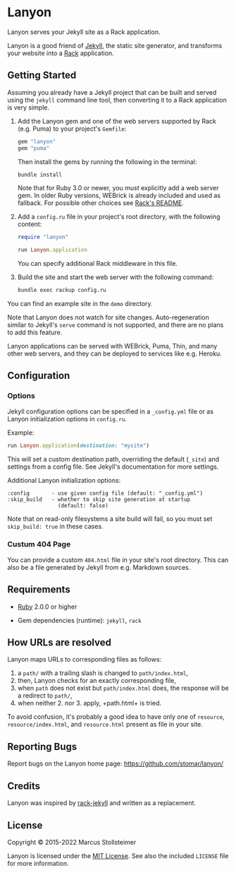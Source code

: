 Lanyon
======

Lanyon serves your Jekyll site as a Rack application.

Lanyon is a good friend of [Jekyll][jekyll], the static site generator,
and transforms your website into a [Rack][rack] application.

## Getting Started

Assuming you already have a Jekyll project that can be built and
served using the `jekyll` command line tool, then converting it
to a Rack application is very simple.

 1. Add the Lanyon gem and one of the web servers supported by Rack
    (e.g. Puma) to your project's `Gemfile`:

    ~~~ ruby
    gem "lanyon"
    gem "puma"
    ~~~

    Then install the gems by running the following in the terminal:

    ~~~ sh
    bundle install
    ~~~

    Note that for Ruby 3.0 or newer, you _must_ explicitly add a
    web server gem.
    In older Ruby versions, WEBrick is already included and used as fallback.
    For possible other choices see [Rack's README][rack].

 2. Add a `config.ru` file in your project's root directory,
    with the following content:

    ``` ruby
    require "lanyon"

    run Lanyon.application
    ```

    You can specify additional Rack middleware in this file.

 3. Build the site and start the web server with the following command:

    ``` sh
    bundle exec rackup config.ru
    ```

You can find an example site in the `demo` directory.

Note that Lanyon does not watch for site changes.
Auto-regeneration similar to Jekyll's `serve` command is
not supported, and there are no plans to add this feature.

Lanyon applications can be served with WEBrick, Puma, Thin, and many
other web servers, and they can be deployed to services like e.g. Heroku.

## Configuration

### Options

Jekyll configuration options can be specified in a `_config.yml` file
or as Lanyon initialization options in `config.ru`.

Example:

``` ruby
run Lanyon.application(destination: "mysite")
```

This will set a custom destination path, overriding the default (`_site`)
and settings from a config file.
See Jekyll's documentation for more settings.

Additional Lanyon initialization options:

    :config       - use given config file (default: "_config.yml")
    :skip_build   - whether to skip site generation at startup
                    (default: false)

Note that on read-only filesystems a site build will fail,
so you must set `skip_build: true` in these cases.

### Custum 404 Page

You can provide a custom `404.html` file in your site's root directory.
This can also be a file generated by Jekyll from e.g. Markdown sources.

## Requirements

- [Ruby][ruby] 2.0.0 or higher

- Gem dependencies (runtime): `jekyll`, `rack`

## How URLs are resolved

Lanyon maps URLs to corresponding files as follows:

 1. a `path/` with a trailing slash is changed to `path/index.html`,
 2. then, Lanyon checks for an exactly corresponding file,
 3. when `path` does not exist but `path/index.html` does,
    the response will be a redirect to `path/`,
 4. when neither 2. nor 3. apply, +path.html+ is tried.

To avoid confusion, it's probably a good idea to have only one
of `resource`, `resource/index.html`, and `resource.html` present
as file in your site.

## Reporting Bugs

Report bugs on the Lanyon home page: <https://github.com/stomar/lanyon/>

## Credits

Lanyon was inspired by [rack-jekyll][rack-jekyll] and written as a replacement.

## License

Copyright &copy; 2015-2022 Marcus Stollsteimer

Lanyon is licensed under the [MIT License][MIT].
See also the included `LICENSE` file for more information.


[ruby]: http://www.ruby-lang.org/
[jekyll]: http://jekyllrb.com/
[rack]: http://rack.github.io/
[rack-jekyll]: https://github.com/adaoraul/rack-jekyll
[MIT]: http://www.opensource.org/licenses/MIT
